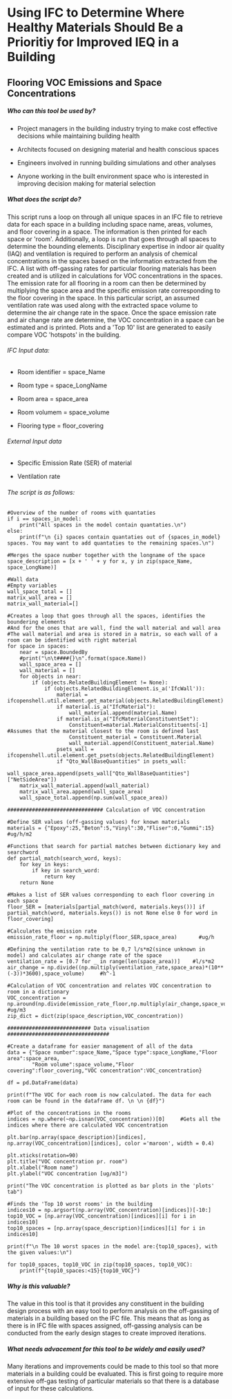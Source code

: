 # Using IFC to Determine Where Healthy Materials Should Be a Prioritiy for Improved IEQ in a Building

## Flooring VOC Emissions and Space Concentrations

##### Who can this tool be used by?

- Project managers in the building industry trying to make cost effective decisions while maintaining building health

- Architects focused on designing material and health conscious spaces

- Engineers involved in running building simulations and other analyses

- Anyone working in the built environment space who is interested in improving decision making for material selection

##### What does the script do?

This script runs a loop on through all unique spaces in an IFC file to retrieve data for each space in a building including space name, areas, volumes, and floor covering in a space. The information is then printed for each space or 'room'. Additionally, a loop is run that goes through all spaces to determine the bounding elements. Disciplinary expertise in indoor air quality (IAQ) and ventilation is required to perform an analysis of chemical concentrations in the spaces based on the information extracted from the IFC. A list with off-gassing rates for particular flooring materials has been created and is utilized in calculations for VOC concentrations in the spaces. The emission rate for all flooring in a room can then be determined by multiplying the space area and the specific emission rate corresponding to the floor covering in the space. In this particular script, an assumed ventilation rate was used along with the extracted space volume to determine the air change rate in the space. Once the space emission rate and air change rate are determine, the VOC concentration in a space can be estimated and is printed. Plots and a 'Top 10' list are generated to easily compare VOC 'hotspots' in the building.

###### IFC Input data:

- Room identifier = space_Name

- Room type = space_LongName

- Room area = space_area

- Room volumem = space_volume

- Flooring type = floor_covering

###### External Input data

- Specific Emission Rate (SER) of material

- Ventilation rate

###### The script is as follows:

```
#Overview of the number of rooms with quantaties
if i == spaces_in_model:
    print("All spaces in the model contain quantaties.\n")
else: 
    print(f"\n {i} spaces contain quantaties out of {spaces_in_model} spaces. You may want to add quantaties to the remaining spaces.\n")
```

```
#Merges the space number together with the longname of the space
space_description = [x + ' ' + y for x, y in zip(space_Name, space_LongName)]
```

```
#Wall data  
#Empty variables
wall_space_total = []
matrix_wall_area = []
matrix_wall_material=[]
```

```
#Creates a loop that goes through all the spaces, identifies the boundering elements
#And for the ones that are wall, find the wall material and wall area
#The wall material and area is stored in a matrix, so each wall of a room can be identified with right material
for space in spaces:
    near = space.BoundedBy
    #print("\n\t####{}\n".format(space.Name))
    wall_space_area = []
    wall_material = []
    for objects in near:
        if (objects.RelatedBuildingElement != None):
            if (objects.RelatedBuildingElement.is_a('IfcWall')):
                material = ifcopenshell.util.element.get_material(objects.RelatedBuildingElement)
                if material.is_a("IfcMaterial"):
                    wall_material.append(material.Name)
                if material.is_a("IfcMaterialConstituentSet"):
                    Constituent=material.MaterialConstituents[-1]   #Assumes that the material closest to the room is defined last
                    Constituent_material = Constituent.Material
                    wall_material.append(Constituent_material.Name)
                psets_wall = ifcopenshell.util.element.get_psets(objects.RelatedBuildingElement)
                if "Qto_WallBaseQuantities" in psets_wall:
                    wall_space_area.append(psets_wall["Qto_WallBaseQuantities"]["NetSideArea"])
    matrix_wall_material.append(wall_material)
    matrix_wall_area.append(wall_space_area)
    wall_space_total.append(np.sum(wall_space_area))
```

```
############################### Calculation of VOC concentration 
```

```
#Define SER values (off-gassing values) for known materials
materials = {"Epoxy":25,"Beton":5,"Vinyl":30,"Fliser":0,"Gummi":15}     #ug/h/m2
```

```
#Functions that search for partial matches between dictionary key and searchword
def partial_match(search_word, keys):
    for key in keys:
        if key in search_word:
            return key
    return None
```

```
#Makes a list of SER values corresponding to each floor covering in each space
floor_SER = [materials[partial_match(word, materials.keys())] if partial_match(word, materials.keys()) is not None else 0 for word in floor_covering]
```

```
#Calculates the emission rate
emission_rate_floor = np.multiply(floor_SER,space_area)       #ug/h
```

```
#Defining the ventilation rate to be 0,7 l/s*m2(since unknown in model) and calculates air change rate of the space
ventilation_rate = [0.7 for _ in range(len(space_area))]    #l/s*m2
air_change = np.divide((np.multiply(ventilation_rate,space_area)*(10**(-3))*3600),space_volume)     #h^-1
```

```
#Calculation of VOC concentration and relates VOC concentration to room in a dictionary
VOC_concentration = np.around(np.divide(emission_rate_floor,np.multiply(air_change,space_volume)),3)             #ug/m3
zip_dict = dict(zip(space_description,VOC_concentration))
```

```
########################### Data visualisation #################################
```

```
#Create a dataframe for easier management of all of the data
data = {"Space number":space_Name,"Space type":space_LongName,"Floor area":space_area,
        "Room volume":space_volume,"Floor covering":floor_covering,"VOC concentration":VOC_concentration}
```

```
df = pd.DataFrame(data)
```

```
print(f"The VOC for each room is now calculated. The data for each room can be found in the dataframe df. \n \n {df}")
```

```
#Plot of the concentrations in the rooms
indices = np.where(~np.isnan(VOC_concentration))[0]     #Gets all the indices where there are calculated VOC concentration
```

```
plt.bar(np.array(space_description)[indices], np.array(VOC_concentration)[indices], color ='maroon', width = 0.4)    
```

```
plt.xticks(rotation=90)
plt.title("VOC concentration pr. room")
plt.xlabel("Room name")
plt.ylabel("VOC concentration [ug/m3]")
```

```
print("The VOC concentration is plotted as bar plots in the 'plots' tab")
```

```
#Finds the 'Top 10 worst rooms' in the building
indices10 = np.argsort(np.array(VOC_concentration)[indices])[-10:]
top10_VOC = [np.array(VOC_concentration)[indices][i] for i in indices10]
top10_spaces = [np.array(space_description)[indices][i] for i in indices10]
```

```
print(f"\n The 10 worst spaces in the model are:{top10_spaces}, with the given values:\n")
```

```
for top10_spaces, top10_VOC in zip(top10_spaces, top10_VOC):
    print(f"{top10_spaces:<15}{top10_VOC}")
```

##### Why is this valuable?

The value in this tool is that it provides any constituent in the building design process with an easy tool to perform analysis on the off-gassing of materials in a building based on the IFC file. This means that as long as there is in IFC file with spaces assigned, off-gassing analysis can be conducted from the early design stages to create improved iterations.

##### What needs advacement for this tool to be widely and easily used?

Many iterations and improvements could be made to this tool so that more materials in a building could be evaluated. This is first going to require more extensive off-gas testing of particular materials so that there is a database of input for these calculations. 
